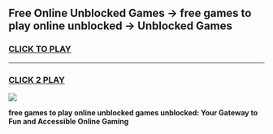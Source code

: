 
## Free Online Unblocked Games → free games to play online unblocked → Unblocked Games
<h3>
<a href="https://premium.freeplayer.one?title=free_games_to_play_online_unblocked&ref=21F">CLICK TO PLAY</a></h3>
<hr>

<h3>
<a href="https://premium.freeplayer.one?title=free_games_to_play_online_unblocked&ref=21F">CLICK 2 PLAY</a>
  
</h3>

<a href="https://premium.freeplayer.one?title=free_games_to_play_online_unblocked&ref=21F/"><img src="https://clearcache.store/games.png"></a>


**free games to play online unblocked games unblocked: Your Gateway to Fun and Accessible Online Gaming**
